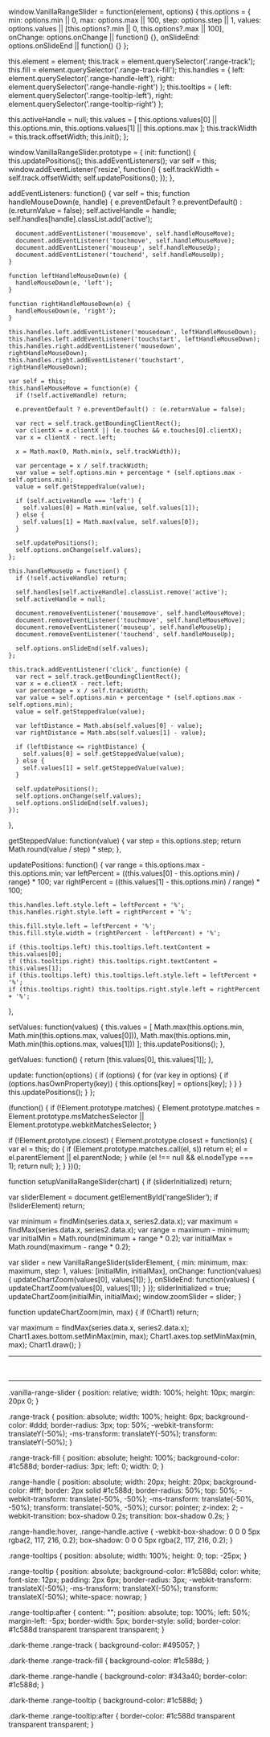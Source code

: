 window.VanillaRangeSlider = function(element, options) {
  this.options = {
    min: options.min || 0,
    max: options.max || 100,
    step: options.step || 1,
    values: options.values || [this.options?.min || 0, this.options?.max || 100],
    onChange: options.onChange || function() {},
    onSlideEnd: options.onSlideEnd || function() {}
  };

  this.element = element;
  this.track = element.querySelector('.range-track');
  this.fill = element.querySelector('.range-track-fill');
  this.handles = {
    left: element.querySelector('.range-handle-left'),
    right: element.querySelector('.range-handle-right')
  };
  this.tooltips = {
    left: element.querySelector('.range-tooltip-left'),
    right: element.querySelector('.range-tooltip-right')
  };

  this.activeHandle = null;
  this.values = [
    this.options.values[0] || this.options.min,
    this.options.values[1] || this.options.max
  ];
  this.trackWidth = this.track.offsetWidth;
  this.init();
};

window.VanillaRangeSlider.prototype = {
  init: function() {
    this.updatePositions();
    this.addEventListeners();
    var self = this;
    window.addEventListener('resize', function() {
      self.trackWidth = self.track.offsetWidth;
      self.updatePositions();
    });
  },

  addEventListeners: function() {
    var self = this;
    function handleMouseDown(e, handle) {
      e.preventDefault ? e.preventDefault() : (e.returnValue = false); 
      self.activeHandle = handle;
      self.handles[handle].classList.add('active');
      
      document.addEventListener('mousemove', self.handleMouseMove);
      document.addEventListener('touchmove', self.handleMouseMove);
      document.addEventListener('mouseup', self.handleMouseUp);
      document.addEventListener('touchend', self.handleMouseUp);
    }

    function leftHandleMouseDown(e) {
      handleMouseDown(e, 'left');
    }
    
    function rightHandleMouseDown(e) {
      handleMouseDown(e, 'right');
    }

    this.handles.left.addEventListener('mousedown', leftHandleMouseDown);
    this.handles.left.addEventListener('touchstart', leftHandleMouseDown);
    this.handles.right.addEventListener('mousedown', rightHandleMouseDown);
    this.handles.right.addEventListener('touchstart', rightHandleMouseDown);

    var self = this;
    this.handleMouseMove = function(e) {
      if (!self.activeHandle) return;
      
      e.preventDefault ? e.preventDefault() : (e.returnValue = false);
      
      var rect = self.track.getBoundingClientRect();
      var clientX = e.clientX || (e.touches && e.touches[0].clientX);
      var x = clientX - rect.left;
      
      x = Math.max(0, Math.min(x, self.trackWidth));
      
      var percentage = x / self.trackWidth;
      var value = self.options.min + percentage * (self.options.max - self.options.min);
      value = self.getSteppedValue(value);
      
      if (self.activeHandle === 'left') {
        self.values[0] = Math.min(value, self.values[1]);
      } else {
        self.values[1] = Math.max(value, self.values[0]);
      }
      
      self.updatePositions();
      self.options.onChange(self.values);
    };

    this.handleMouseUp = function() {
      if (!self.activeHandle) return;
      
      self.handles[self.activeHandle].classList.remove('active');
      self.activeHandle = null;
      
      document.removeEventListener('mousemove', self.handleMouseMove);
      document.removeEventListener('touchmove', self.handleMouseMove);
      document.removeEventListener('mouseup', self.handleMouseUp);
      document.removeEventListener('touchend', self.handleMouseUp);
      
      self.options.onSlideEnd(self.values);
    };
    
    this.track.addEventListener('click', function(e) {
      var rect = self.track.getBoundingClientRect();
      var x = e.clientX - rect.left;
      var percentage = x / self.trackWidth;
      var value = self.options.min + percentage * (self.options.max - self.options.min);
      value = self.getSteppedValue(value);
      
      var leftDistance = Math.abs(self.values[0] - value);
      var rightDistance = Math.abs(self.values[1] - value);
      
      if (leftDistance <= rightDistance) {
        self.values[0] = self.getSteppedValue(value);
      } else {
        self.values[1] = self.getSteppedValue(value);
      }
      
      self.updatePositions();
      self.options.onChange(self.values);
      self.options.onSlideEnd(self.values);
    });
  },

  getSteppedValue: function(value) {
    var step = this.options.step;
    return Math.round(value / step) * step;
  },

  updatePositions: function() {
    var range = this.options.max - this.options.min;
    var leftPercent = ((this.values[0] - this.options.min) / range) * 100;
    var rightPercent = ((this.values[1] - this.options.min) / range) * 100;
    
    this.handles.left.style.left = leftPercent + '%';
    this.handles.right.style.left = rightPercent + '%';
    
    this.fill.style.left = leftPercent + '%';
    this.fill.style.width = (rightPercent - leftPercent) + '%';
    
    if (this.tooltips.left) this.tooltips.left.textContent = this.values[0];
    if (this.tooltips.right) this.tooltips.right.textContent = this.values[1];
    if (this.tooltips.left) this.tooltips.left.style.left = leftPercent + '%';
    if (this.tooltips.right) this.tooltips.right.style.left = rightPercent + '%';
  },

  setValues: function(values) {
    this.values = [
      Math.max(this.options.min, Math.min(this.options.max, values[0])),
      Math.max(this.options.min, Math.min(this.options.max, values[1]))
    ];
    this.updatePositions();
  },
  
  getValues: function() {
    return [this.values[0], this.values[1]];
  },
  
  update: function(options) {
    if (options) {
      for (var key in options) {
        if (options.hasOwnProperty(key)) {
          this.options[key] = options[key];
        }
      }
    }
    this.updatePositions();
  }
};

(function() {
  if (!Element.prototype.matches) {
    Element.prototype.matches = 
      Element.prototype.msMatchesSelector || 
      Element.prototype.webkitMatchesSelector;
  }
  
  if (!Element.prototype.closest) {
    Element.prototype.closest = function(s) {
      var el = this;
      do {
        if (Element.prototype.matches.call(el, s)) return el;
        el = el.parentElement || el.parentNode;
      } while (el !== null && el.nodeType === 1);
      return null;
    };
  }
})();

function setupVanillaRangeSlider(chart) {
  if (sliderInitialized) return;
  
  var sliderElement = document.getElementById('rangeSlider');
  if (!sliderElement) return;
  
  var minimum = findMin(series.data.x, series2.data.x);
  var maximum = findMax(series.data.x, series2.data.x);
  var range = maximum - minimum;
  var initialMin = Math.round(minimum + range * 0.2);
  var initialMax = Math.round(maximum - range * 0.2);
  
  var slider = new VanillaRangeSlider(sliderElement, {
    min: minimum,
    max: maximum,
    step: 1,
    values: [initialMin, initialMax],
    onChange: function(values) {
      updateChartZoom(values[0], values[1]);
    },
    onSlideEnd: function(values) {
      updateChartZoom(values[0], values[1]);
    }
  });
  sliderInitialized = true;
  updateChartZoom(initialMin, initialMax);
  window.zoomSlider = slider;
}

function updateChartZoom(min, max) {
  if (!Chart1) return;
  
  var maximum = findMax(series.data.x, series2.data.x);
  Chart1.axes.bottom.setMinMax(min, max);
  Chart1.axes.top.setMinMax(min, max);
  Chart1.draw();
}



















-------------------------------------------------------------------------------------------------------------------------------------------------------------------
<div class="slider-container" style="clear: both; padding: 10px 0; width: 100%;" data-bind="visible: showZoomSlider">
            <div class="row sliderCenter">
              <div class="col-md-10">
                <div id="rangeSlider" class="vanilla-range-slider">
                  <div class="range-track">
                    <div class="range-track-fill"></div>
                  </div>
                  <div class="range-handle range-handle-left" data-handle="left"></div>
                  <div class="range-handle range-handle-right" data-handle="right"></div>
                  <div class="range-tooltips">
                    <div class="range-tooltip range-tooltip-left"></div>
                    <div class="range-tooltip range-tooltip-right"></div>
                  </div>
                </div>
              </div>
            </div>
          </div>


-----------------------------------------------------------------------------------------------------------------------------------------------------------------


.vanilla-range-slider {
  position: relative;
  width: 100%;
  height: 10px;
  margin: 20px 0;
}

.range-track {
  position: absolute;
  width: 100%;
  height: 6px;
  background-color: #ddd;
  border-radius: 3px;
  top: 50%;
  -webkit-transform: translateY(-50%);
  -ms-transform: translateY(-50%); 
  transform: translateY(-50%);
}

.range-track-fill {
  position: absolute;
  height: 100%;
  background-color: #1c588d;
  border-radius: 3px;
  left: 0; 
  width: 0; 
}

.range-handle {
  position: absolute;
  width: 20px;
  height: 20px;
  background-color: #fff;
  border: 2px solid #1c588d;
  border-radius: 50%;
  top: 50%;
  -webkit-transform: translate(-50%, -50%);
  -ms-transform: translate(-50%, -50%); 
  transform: translate(-50%, -50%);
  cursor: pointer;
  z-index: 2;
  -webkit-transition: box-shadow 0.2s;
  transition: box-shadow 0.2s;
}

.range-handle:hover, .range-handle.active {
  -webkit-box-shadow: 0 0 0 5px rgba(2, 117, 216, 0.2);
  box-shadow: 0 0 0 5px rgba(2, 117, 216, 0.2);
}

.range-tooltips {
  position: absolute;
  width: 100%;
  height: 0;
  top: -25px;
}

.range-tooltip {
  position: absolute;
  background-color: #1c588d;
  color: white;
  font-size: 12px;
  padding: 2px 6px;
  border-radius: 3px;
  -webkit-transform: translateX(-50%);
  -ms-transform: translateX(-50%); 
  transform: translateX(-50%);
  white-space: nowrap;
}

.range-tooltip:after {
  content: "";
  position: absolute;
  top: 100%;
  left: 50%;
  margin-left: -5px;
  border-width: 5px;
  border-style: solid;
  border-color: #1c588d transparent transparent transparent;
}

.dark-theme .range-track {
  background-color: #495057;
}

.dark-theme .range-track-fill {
  background-color: #1c588d;
}

.dark-theme .range-handle {
  background-color: #343a40;
  border-color: #1c588d;
}

.dark-theme .range-tooltip {
  background-color: #1c588d;
}

.dark-theme .range-tooltip:after {
  border-color: #1c588d transparent transparent transparent;
}
